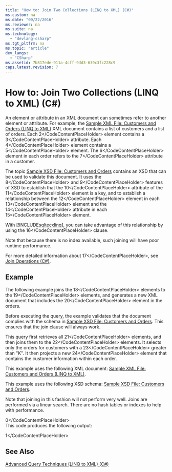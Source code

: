 ```yaml
---
title: "How to: Join Two Collections (LINQ to XML) (C#)"
ms.custom: na
ms.date: "09/22/2016"
ms.reviewer: na
ms.suite: na
ms.technology: 
  - "devlang-csharp"
ms.tgt_pltfrm: na
ms.topic: "article"
dev_langs: 
  - "CSharp"
ms.assetid: 7b817ede-911a-4cff-9dd3-639c3fc228c9
caps.latest.revision: 7
---
```

# How to: Join Two Collections (LINQ to XML) (C#)
An element or attribute in an XML document can sometimes refer to another element or attribute. For example, the [Sample XML File: Customers and Orders (LINQ to XML)](../vs140/sample-xml-file--customers-and-orders--linq-to-xml-2.md) XML document contains a list of customers and a list of orders. Each <CodeContentPlaceHolder>2\</CodeContentPlaceHolder> element contains a <CodeContentPlaceHolder>3\</CodeContentPlaceHolder> attribute. Each <CodeContentPlaceHolder>4\</CodeContentPlaceHolder> element contains a <CodeContentPlaceHolder>5\</CodeContentPlaceHolder> element. The <CodeContentPlaceHolder>6\</CodeContentPlaceHolder> element in each order refers to the <CodeContentPlaceHolder>7\</CodeContentPlaceHolder> attribute in a customer.  
  
 The topic [Sample XSD File: Customers and Orders](../vs140/sample-xsd-file--customers-and-orders1.md) contains an XSD that can be used to validate this document. It uses the <CodeContentPlaceHolder>8\</CodeContentPlaceHolder> and <CodeContentPlaceHolder>9\</CodeContentPlaceHolder> features of XSD to establish that the <CodeContentPlaceHolder>10\</CodeContentPlaceHolder> attribute of the <CodeContentPlaceHolder>11\</CodeContentPlaceHolder> element is a key, and to establish a relationship between the <CodeContentPlaceHolder>12\</CodeContentPlaceHolder> element in each <CodeContentPlaceHolder>13\</CodeContentPlaceHolder> element and the <CodeContentPlaceHolder>14\</CodeContentPlaceHolder> attribute in each <CodeContentPlaceHolder>15\</CodeContentPlaceHolder> element.  
  
 With [!INCLUDE[sqltecxlinq](../vs140/includes/sqltecxlinq_md.md)], you can take advantage of this relationship by using the <CodeContentPlaceHolder>16\</CodeContentPlaceHolder> clause.  
  
 Note that because there is no index available, such joining will have poor runtime performance.  
  
 For more detailed information about <CodeContentPlaceHolder>17\</CodeContentPlaceHolder>, see [Join Operations (C#)](../vs140/join-operations--csharp-.md).  
  
## Example  
 The following example joins the <CodeContentPlaceHolder>18\</CodeContentPlaceHolder> elements to the <CodeContentPlaceHolder>19\</CodeContentPlaceHolder> elements, and generates a new XML document that includes the <CodeContentPlaceHolder>20\</CodeContentPlaceHolder> element in the orders.  
  
 Before executing the query, the example validates that the document complies with the schema in [Sample XSD File: Customers and Orders](../vs140/sample-xsd-file--customers-and-orders1.md). This ensures that the join clause will always work.  
  
 This query first retrieves all <CodeContentPlaceHolder>21\</CodeContentPlaceHolder> elements, and then joins them to the <CodeContentPlaceHolder>22\</CodeContentPlaceHolder> elements. It selects only the orders for customers with a <CodeContentPlaceHolder>23\</CodeContentPlaceHolder> greater than "K". It then projects a new <CodeContentPlaceHolder>24\</CodeContentPlaceHolder> element that contains the customer information within each order.  
  
 This example uses the following XML document: [Sample XML File: Customers and Orders (LINQ to XML)](../vs140/sample-xml-file--customers-and-orders--linq-to-xml-2.md).  
  
 This example uses the following XSD schema: [Sample XSD File: Customers and Orders](../vs140/sample-xsd-file--customers-and-orders1.md).  
  
 Note that joining in this fashion will not perform very well. Joins are performed via a linear search. There are no hash tables or indexes to help with performance.  
  
<CodeContentPlaceHolder>0\</CodeContentPlaceHolder>  
 This code produces the following output:  
  
<CodeContentPlaceHolder>1\</CodeContentPlaceHolder>  
## See Also  
 [Advanced Query Techniques (LINQ to XML) (C#)](../vs140/advanced-query-techniques--linq-to-xml---csharp-.md)